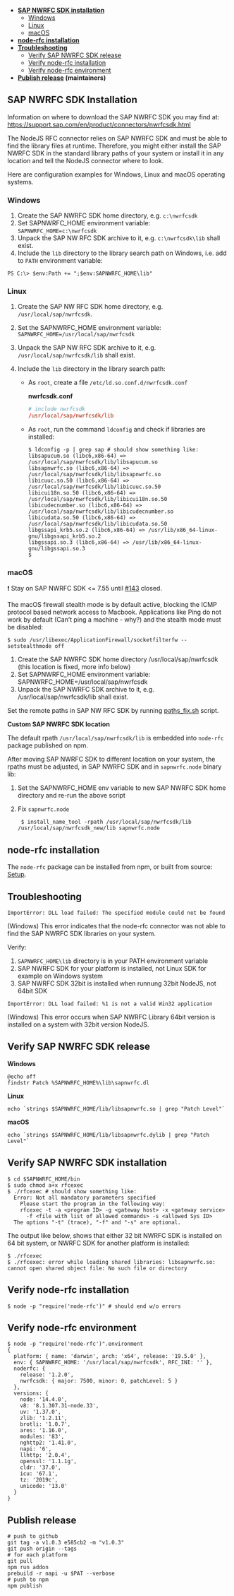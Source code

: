 -   **[SAP NWRFC SDK installation](#sap-nwrfc-sdk-installation)**
    -   [Windows](#windows)
    -   [Linux](#linux)
    -   [macOS](#macos)
-   **[node-rfc installation](#node-rfc-installation)**
-   **[Troubleshooting](#troubleshooting)**
    -   [Verify SAP NWRFC SDK release](#verify-sap-nwrfc-sdk-release)
    -   [Verify node-rfc installation](#verify-node-rfc-installation)
    -   [Verify node-rfc environment](#verify-node-rfc-environment)
-   **[Publish release](#publish-release) (maintainers)**

## SAP NWRFC SDK Installation

Information on where to download the SAP NWRFC SDK you may find at: https://support.sap.com/en/product/connectors/nwrfcsdk.html

The NodeJS RFC connector relies on SAP NWRFC SDK and must be able to find the library
files at runtime. Therefore, you might either install the SAP NWRFC SDK
in the standard library paths of your system or install it in any location and tell the
NodeJS connector where to look.

Here are configuration examples for Windows, Linux and macOS operating systems.

### Windows

1. Create the SAP NWRFC SDK home directory, e.g. `c:\nwrfcsdk`
2. Set SAPNWRFC_HOME environment variable: `SAPNWRFC_HOME=c:\nwrfcsdk`
3. Unpack the SAP NW RFC SDK archive to it, e.g. `c:\nwrfcsdk\lib` shall exist.
4. Include the `lib` directory to the library search path on Windows, i.e. add to `PATH` environment variable:

```shell
PS C:\> $env:Path += ";$env:SAPNWRFC_HOME\lib"
```

### Linux

1. Create the SAP NW RFC SDK home directory, e.g. `/usr/local/sap/nwrfcsdk`.
2. Set the SAPNWRFC_HOME environment variable: `SAPNWRFC_HOME=/usr/local/sap/nwrfcsdk`
3. Unpack the SAP NW RFC SDK archive to it, e.g. `/usr/local/sap/nwrfcsdk/lib` shall exist.
4. Include the `lib` directory in the library search path:

    - As `root`, create a file `/etc/ld.so.conf.d/nwrfcsdk.conf`

        **nwrfcsdk.conf**

        ```conf
        # include nwrfcsdk
        /usr/local/sap/nwrfcsdk/lib
        ```

    - As `root`, run the command `ldconfig` and check if libraries are installed:

        ```shell
        $ ldconfig -p | grep sap # should show something like:
        libsapucum.so (libc6,x86-64) => /usr/local/sap/nwrfcsdk/lib/libsapucum.so
        libsapnwrfc.so (libc6,x86-64) => /usr/local/sap/nwrfcsdk/lib/libsapnwrfc.so
        libicuuc.so.50 (libc6,x86-64) => /usr/local/sap/nwrfcsdk/lib/libicuuc.so.50
        libicui18n.so.50 (libc6,x86-64) => /usr/local/sap/nwrfcsdk/lib/libicui18n.so.50
        libicudecnumber.so (libc6,x86-64) => /usr/local/sap/nwrfcsdk/lib/libicudecnumber.so
        libicudata.so.50 (libc6,x86-64) => /usr/local/sap/nwrfcsdk/lib/libicudata.so.50
        libgssapi_krb5.so.2 (libc6,x86-64) => /usr/lib/x86_64-linux-gnu/libgssapi_krb5.so.2
        libgssapi.so.3 (libc6,x86-64) => /usr/lib/x86_64-linux-gnu/libgssapi.so.3
        $
        ```

### macOS

:exclamation: Stay on SAP NWRFC SDK <= 7.55 until [#143](https://github.com/SAP/node-rfc/issues/143) closed.

The macOS firewall stealth mode is by default active, blocking the ICMP protocol based network access to Macbook. Applications like Ping do not work by default (Can’t ping a machine - why?) and the stealth mode must be disabled:

```shell
$ sudo /usr/libexec/ApplicationFirewall/socketfilterfw --setstealthmode off
```

1. Create the SAP NWRFC SDK home directory /usr/local/sap/nwrfcsdk (this location is fixed, more info below)
2. Set SAPNWRFC_HOME environment variable: SAPNWRFC_HOME=/usr/local/sap/nwrfcsdk
3. Unpack the SAP NWRFC SDK archive to it, e.g. /usr/local/sap/nwrfcsdk/lib shall exist.

Set the remote paths in SAP NW RFC SDK by running [paths_fix.sh](https://github.com/SAP/PyRFC/blob/master/ci/utils/paths_fix.sh) script.

**Custom SAP NWRFC SDK location**

The default rpath `/usr/local/sap/nwrfcsdk/lib` is embedded into `node-rfc` package published on npm.

After moving SAP NWRFC SDK to different location on your system, the rpaths must be adjusted, in SAP NWRFC SDK and in `sapnwrfc.node` binary lib:

1. Set the SAPNWRFC_HOME env variable to new SAP NWRFC SDK home directory and re-run the above script
2. Fix `sapnwrfc.node`

    ```shell
     $ install_name_tool -rpath /usr/local/sap/nwrfcsdk/lib /usr/local/sap/nwrfcsdk_new/lib sapnwrfc.node
    ```

## node-rfc installation

The `node-rfc` package can be installed from npm, or built from source: [Setup](./README.md/#setup).

## Troubleshooting

`ImportError: DLL load failed: The specified module could not be found`

(Windows) This error indicates that the node-rfc connector was not able to find the SAP NWRFC SDK libraries on your system.

Verify:

1. `SAPNWRFC_HOME\lib` directory is in your PATH environment variable
2. SAP NWRFC SDK for your platform is installed, not Linux SDK for example on Windows system
3. SAP NWRFC SDK 32bit is installed when runnung 32bit NodeJS, not 64bit SDK

`ImportError: DLL load failed: %1 is not a valid Win32 application`

(Windows) This error occurs when SAP NWRFC Library 64bit version is installed on a system with 32bit version NodeJS.

## Verify SAP NWRFC SDK release

**Windows**

```shell
@echo off
findstr Patch %SAPNWRFC_HOME%\lib\sapnwrfc.dl
```

**Linux**

```shell
echo `strings $SAPNWRFC_HOME/lib/libsapnwrfc.so | grep "Patch Level"`
```

**macOS**

```shell
echo `strings $SAPNWRFC_HOME/lib/libsapnwrfc.dylib | grep "Patch Level"`
```

## Verify SAP NWRFC SDK installation

```shell
$ cd $SAPNWRFC_HOME/bin
$ sudo chmod a+x rfcexec
$ ./rfcexec # should show something like:
  Error: Not all mandatory parameters specified
    Please start the program in the following way:
    rfcexec -t -a <program ID> -g <gateway host> -x <gateway service>
      -f <file with list of allowed commands> -s <allowed Sys ID>
  The options "-t" (trace), "-f" and "-s" are optional.
```

The output like below, shows that either 32 bit NWRFC SDK is installed on 64 bit system, or NWRFC SDK for another platform is installed:

```shell
$ ./rfcexec
$ ./rfcexec: error while loading shared libraries: libsapnwrfc.so:
cannot open shared object file: No such file or directory
```

## Verify node-rfc installation

```shell
$ node -p "require('node-rfc')" # should end w/o errors
```

## Verify node-rfc environment

```shell
$ node -p "require('node-rfc')".environment
{
  platform: { name: 'darwin', arch: 'x64', release: '19.5.0' },
  env: { SAPNWRFC_HOME: '/usr/local/sap/nwrfcsdk', RFC_INI: '' },
  noderfc: {
    release: '1.2.0',
    nwrfcsdk: { major: 7500, minor: 0, patchLevel: 5 }
  },
  versions: {
    node: '14.4.0',
    v8: '8.1.307.31-node.33',
    uv: '1.37.0',
    zlib: '1.2.11',
    brotli: '1.0.7',
    ares: '1.16.0',
    modules: '83',
    nghttp2: '1.41.0',
    napi: '6',
    llhttp: '2.0.4',
    openssl: '1.1.1g',
    cldr: '37.0',
    icu: '67.1',
    tz: '2019c',
    unicode: '13.0'
  }
}
```

## Publish release

```shell
# push to github
git tag -a v1.0.3 e585cb2 -m "v1.0.3"
git push origin --tags
# for each platform
git pull
npm run addon
prebuild -r napi -u $PAT --verbose
# push to npm
npm publish
```
